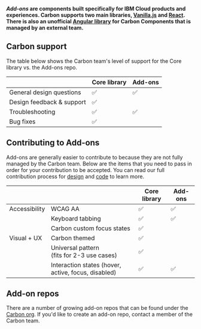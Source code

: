 **_Add-ons_ are components built specifically for IBM Cloud products and experiences. Carbon supports two main libraries, [Vanilla.js](https://github.com/carbon-design-system/carbon-components) and [React](https://github.com/carbon-design-system/carbon-components-react). There is also an unofficial [Angular library](https://pages.github.ibm.com/adaniel/angular-carbon-components/) for Carbon Components that is managed by an external team.**

## Carbon support
The table below shows the Carbon team's level of support for the Core library vs. the Add-ons repo.

|                  | Core library      | Add-ons   |
|------------------|-------------------|-----------|
| General design questions  |  ✅      | ✅         |
| Design feedback & support |  ✅      |            |
| Troubleshooting           |  ✅      | ✅         |
| Bug fixes                 |  ✅      |            |

## Contributing to Add-ons
Add-ons are generally easier to contribute to because they are not fully managed by the Carbon team. Below are the items that you need to pass in order for your contribution to be accepted. You can read our full contribution process for [design](/guidelines/contributing) and [code](https://github.com/carbon-design-system/carbon-components/blob/master/docs/contributing.md) to learn more.


|                  |                        | Core library   | Add-ons |
|------------------|------------------------|----------------|---------|
| Accessibility    | WCAG AA                |  ✅            | ✅       |
|                  | Keyboard tabbing       |  ✅            | ✅       |
|                  | Carbon custom focus states           |  ✅            |        |
| Visual + UX      | Carbon themed          |  ✅            |          |
|                  | Universal pattern <br>(fits for 2-3 use cases) | ✅          |     |
|                  | Interaction states (hover, active, focus, disabled)     | ✅             | ✅           |

## Add-on repos
There are a number of growing add-on repos that can be found under the [Carbon org](https://github.com/carbon-design-system). If you'd like to create an add-on repo, contact a member of the Carbon team.

<!--
* [carbon-add-ons-bluemix](https://github.com/carbon-design-system/carbon-addons-bluemix): For Vanilla.js Add-on components shipped specifically for IBM Bluemix/IBM Cloud Platform.
* [carbon-add-ons-bluemix-react](https://github.com/carbon-design-system/carbon-addons-bluemix-react): For React Add-on components shipped specifically for IBM Bluemix.
* [carbon-add-ons-cloud](https://github.com/carbon-design-system/carbon-addons-cloud)
* [carbon-add-ons-gridpanel-react](https://github.com/carbon-design-system/carbon-addons-gridpanel-react) -->
